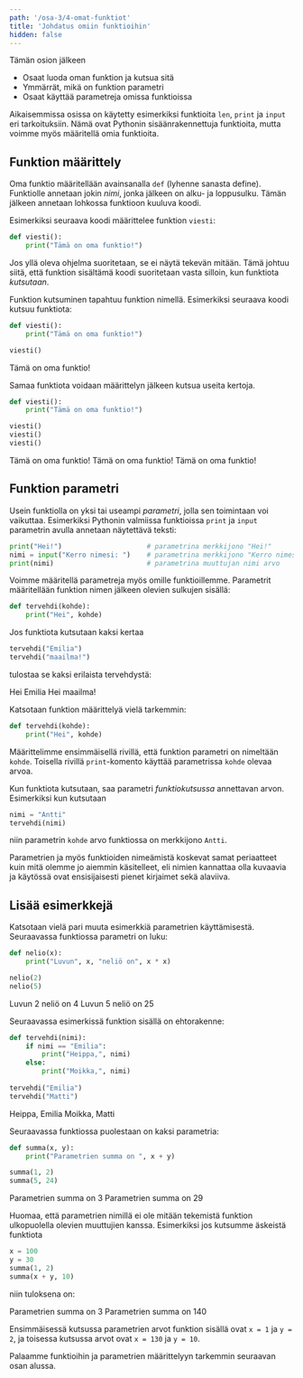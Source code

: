 ```yaml
---
path: '/osa-3/4-omat-funktiot'
title: 'Johdatus omiin funktioihin'
hidden: false
---
```


<text-box variant='learningObjectives' name='Oppimistavoitteet'>

Tämän osion jälkeen

- Osaat luoda oman funktion ja kutsua sitä
- Ymmärrät, mikä on funktion parametri
- Osaat käyttää parametreja omissa funktioissa

</text-box>

Aikaisemmissa osissa on käytetty esimerkiksi funktioita `len`, `print` ja `input` eri tarkoituksiin. Nämä ovat Pythonin sisäänrakennettuja funktioita, mutta voimme myös määritellä omia funktioita.

## Funktion määrittely

Oma funktio määritellään avainsanalla `def` (lyhenne sanasta define). Funktiolle annetaan jokin _nimi_, jonka jälkeen on alku- ja loppusulku. Tämän jälkeen annetaan lohkossa funktioon kuuluva koodi.

Esimerkiksi seuraava koodi määrittelee funktion `viesti`:

```python
def viesti():
    print("Tämä on oma funktio!")
```

Jos yllä oleva ohjelma suoritetaan, se ei näytä tekevän mitään. Tämä johtuu siitä, että funktion sisältämä koodi suoritetaan vasta silloin, kun funktiota _kutsutaan_.

Funktion kutsuminen tapahtuu funktion nimellä. Esimerkiksi seuraava koodi kutsuu funktiota:

```python
def viesti():
    print("Tämä on oma funktio!")

viesti()
```

<sample-output>

Tämä on oma funktio!

</sample-output>

Samaa funktiota voidaan määrittelyn jälkeen kutsua useita kertoja.

```python
def viesti():
    print("Tämä on oma funktio!")

viesti()
viesti()
viesti()
```

<sample-output>

Tämä on oma funktio!
Tämä on oma funktio!
Tämä on oma funktio!

</sample-output>

## Funktion parametri

Usein funktiolla on yksi tai useampi _parametri_,
jolla sen toimintaan voi vaikuttaa.
Esimerkiksi Pythonin valmiissa funktioissa `print` ja `input`
parametrin avulla annetaan näytettävä teksti:

```python
print("Hei!")                     # parametrina merkkijono "Hei!"
nimi = input("Kerro nimesi: ")    # parametrina merkkijono "Kerro nimesi: "
print(nimi)                       # parametrina muuttujan nimi arvo
```

Voimme määritellä parametreja myös omille funktioillemme. Parametrit määritellään funktion nimen jälkeen olevien sulkujen sisällä:

```python
def tervehdi(kohde):
    print("Hei", kohde)
```

Jos funktiota kutsutaan kaksi kertaa

```python
tervehdi("Emilia")
tervehdi("maailma!")
```

tulostaa se kaksi erilaista tervehdystä:

<sample-output>

Hei Emilia
Hei maailma!

</sample-output>

Katsotaan funktion määrittelyä vielä tarkemmin:

```python
def tervehdi(kohde):
    print("Hei", kohde)
```

Määrittelimme ensimmäisellä rivillä, että funktion parametri on nimeltään `kohde`. Toisella rivillä `print`-komento käyttää parametrissa `kohde` olevaa arvoa.

Kun funktiota kutsutaan, saa parametri _funktiokutsussa_ annettavan arvon. Esimerkiksi kun kutsutaan

```python
nimi = "Antti"
tervehdi(nimi)
```

niin parametrin `kohde` arvo funktiossa on merkkijono `Antti`.

Parametrien ja myös funktioiden nimeämistä koskevat samat periaatteet kuin mitä olemme jo aiemmin käsitelleet, eli nimien kannattaa olla kuvaavia ja käytössä ovat ensisijaisesti pienet kirjaimet sekä alaviiva.

## Lisää esimerkkejä

Katsotaan vielä pari muuta esimerkkiä parametrien käyttämisestä. Seuraavassa funktiossa parametri on luku:

```python
def nelio(x):
    print("Luvun", x, "neliö on", x * x)

nelio(2)
nelio(5)
```

<sample-output>

Luvun 2 neliö on 4
Luvun 5 neliö on 25

</sample-output>

Seuraavassa esimerkissä funktion sisällä on ehtorakenne:

```python
def tervehdi(nimi):
    if nimi == "Emilia":
        print("Heippa,", nimi)
    else:
        print("Moikka,", nimi)
        
tervehdi("Emilia")
tervehdi("Matti")
```

<sample-output>

Heippa, Emilia
Moikka, Matti

</sample-output>

Seuraavassa funktiossa puolestaan on kaksi parametria:

```python
def summa(x, y):
    print("Parametrien summa on ", x + y)

summa(1, 2)
summa(5, 24)
```

<sample-output>

Parametrien summa on 3
Parametrien summa on 29

</sample-output>

Huomaa, että parametrien nimillä ei ole mitään tekemistä funktion ulkopuolella olevien muuttujien kanssa. Esimerkiksi jos kutsumme äskeistä funktiota

```python
x = 100
y = 30
summa(1, 2)
summa(x + y, 10)
```

niin tuloksena on:

<sample-output>

Parametrien summa on 3
Parametrien summa on 140

</sample-output>

Ensimmäisessä kutsussa parametrien arvot funktion sisällä ovat `x = 1` ja `y = 2`, ja toisessa kutsussa arvot ovat `x = 130` ja `y = 10`.

Palaamme funktioihin ja parametrien määrittelyyn tarkemmin seuraavan osan alussa.
